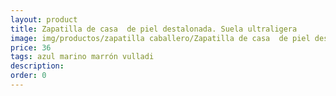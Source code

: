 ```yaml
---
layout: product
title: Zapatilla de casa  de piel destalonada. Suela ultraligera
image: img/productos/zapatilla caballero/Zapatilla de casa  de piel destalonada. Suela ultraligera=36=azul marino marrón vulladi.webp
price: 36
tags: azul marino marrón vulladi
description: 
order: 0
---
```


